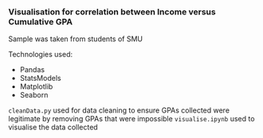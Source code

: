 ### Visualisation for correlation between Income versus Cumulative GPA

Sample was taken from students of SMU

Technologies used:
- Pandas
- StatsModels
- Matplotlib
- Seaborn

`cleanData.py` used for data cleaning to ensure GPAs collected were legitimate by removing GPAs that were impossible
`visualise.ipynb` used to visualise the data collected

